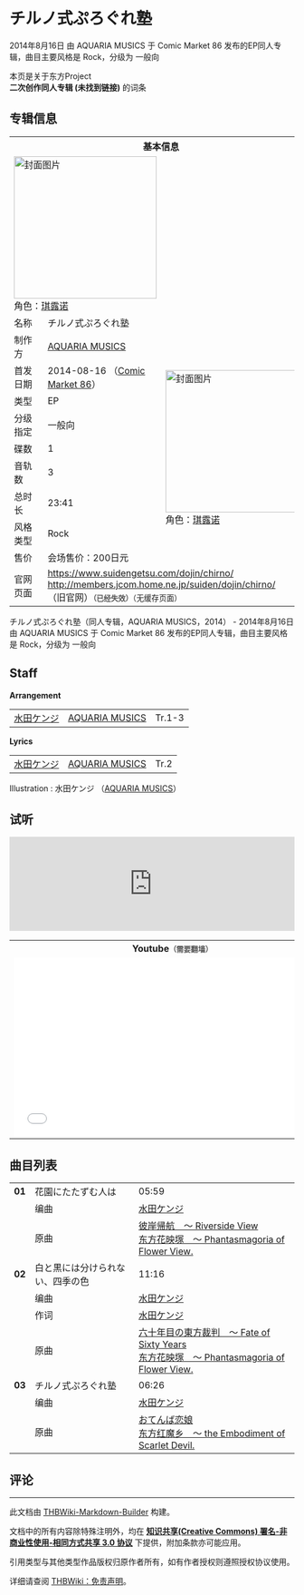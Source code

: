 # チルノ式ぷろぐれ塾

<!-- source html: G:\repos\THBWiki-Markdown-Builder\THBWikiMarkdown\Temp\main\8\8c\ns0%3A%E3%83%81%E3%83%AB%E3%83%8E%E5%BC%8F%E3%81%B7%E3%82%8D%E3%81%90%E3%82%8C%E5%A1%BE.html -->

2014年8月16日 由 AQUARIA MUSICS 于 Comic Market 86 发布的EP同人专辑，曲目主要风格是 Rock，分级为 一般向

本页是关于东方Project  
 **二次创作同人专辑 (未找到链接)** 的词条

## 专辑信息

<table><tbody><tr><th colspan="3">基本信息</th></tr><tr><td class="cover-artwork-mobile" colspan="2"><a href="./文件-チルノ式ぷろぐれ塾封面.jpg.md" class="image" title="封面图片"><img alt="封面图片" src="https://upload.thwiki.cc/thumb/a/a9/%E3%83%81%E3%83%AB%E3%83%8E%E5%BC%8F%E3%81%B7%E3%82%8D%E3%81%90%E3%82%8C%E5%A1%BE%E5%B0%81%E9%9D%A2.jpg/252px-%E3%83%81%E3%83%AB%E3%83%8E%E5%BC%8F%E3%81%B7%E3%82%8D%E3%81%90%E3%82%8C%E5%A1%BE%E5%B0%81%E9%9D%A2.jpg" decoding="async" loading="lazy" width="252" height="251" srcset="https://upload.thwiki.cc/thumb/a/a9/%E3%83%81%E3%83%AB%E3%83%8E%E5%BC%8F%E3%81%B7%E3%82%8D%E3%81%90%E3%82%8C%E5%A1%BE%E5%B0%81%E9%9D%A2.jpg/378px-%E3%83%81%E3%83%AB%E3%83%8E%E5%BC%8F%E3%81%B7%E3%82%8D%E3%81%90%E3%82%8C%E5%A1%BE%E5%B0%81%E9%9D%A2.jpg 1.5x, https://upload.thwiki.cc/thumb/a/a9/%E3%83%81%E3%83%AB%E3%83%8E%E5%BC%8F%E3%81%B7%E3%82%8D%E3%81%90%E3%82%8C%E5%A1%BE%E5%B0%81%E9%9D%A2.jpg/504px-%E3%83%81%E3%83%AB%E3%83%8E%E5%BC%8F%E3%81%B7%E3%82%8D%E3%81%90%E3%82%8C%E5%A1%BE%E5%B0%81%E9%9D%A2.jpg 2x" data-file-width="1004" data-file-height="1000"></a><div class="cover-char">角色：<a href="./琪露诺.md" title="琪露诺">琪露诺</a></div></td>
</tr><tr><td class="label">名称</td><td colspan="2"> チルノ式ぷろぐれ塾 </td></tr><tr><td class="label">制作方</td><td><a href="./AQUARIA_MUSICS.md" title="AQUARIA MUSICS">AQUARIA MUSICS</a></td><td class="cover-artwork" rowspan="9" style="min-width:252px;"><a href="./文件-チルノ式ぷろぐれ塾封面.jpg.md" class="image" title="封面图片"><img alt="封面图片" src="https://upload.thwiki.cc/thumb/a/a9/%E3%83%81%E3%83%AB%E3%83%8E%E5%BC%8F%E3%81%B7%E3%82%8D%E3%81%90%E3%82%8C%E5%A1%BE%E5%B0%81%E9%9D%A2.jpg/252px-%E3%83%81%E3%83%AB%E3%83%8E%E5%BC%8F%E3%81%B7%E3%82%8D%E3%81%90%E3%82%8C%E5%A1%BE%E5%B0%81%E9%9D%A2.jpg" decoding="async" loading="lazy" width="252" height="251" srcset="https://upload.thwiki.cc/thumb/a/a9/%E3%83%81%E3%83%AB%E3%83%8E%E5%BC%8F%E3%81%B7%E3%82%8D%E3%81%90%E3%82%8C%E5%A1%BE%E5%B0%81%E9%9D%A2.jpg/378px-%E3%83%81%E3%83%AB%E3%83%8E%E5%BC%8F%E3%81%B7%E3%82%8D%E3%81%90%E3%82%8C%E5%A1%BE%E5%B0%81%E9%9D%A2.jpg 1.5x, https://upload.thwiki.cc/thumb/a/a9/%E3%83%81%E3%83%AB%E3%83%8E%E5%BC%8F%E3%81%B7%E3%82%8D%E3%81%90%E3%82%8C%E5%A1%BE%E5%B0%81%E9%9D%A2.jpg/504px-%E3%83%81%E3%83%AB%E3%83%8E%E5%BC%8F%E3%81%B7%E3%82%8D%E3%81%90%E3%82%8C%E5%A1%BE%E5%B0%81%E9%9D%A2.jpg 2x" data-file-width="1004" data-file-height="1000"></a><div class="cover-char">角色：<a href="./琪露诺.md" title="琪露诺">琪露诺</a></div></td>
</tr><tr><td class="label">首发日期</td><td>2014-08-16&#160;（<a href="/展会作品列表?e=Comic+Market%2386">Comic Market 86</a>）</td></tr><tr><td class="label">类型</td><td>EP</td></tr><tr><td class="label">分级指定</td><td>一般向</td></tr><tr><td class="label">碟数</td><td>1</td></tr><tr><td class="label">音轨数</td><td>3</td></tr><tr><td class="label">总时长</td><td>23:41</td></tr><tr><td class="label">风格类型</td><td>Rock</td></tr><tr><td class="label">售价</td><td>会场售价：200日元</td></tr>
<tr><td class="label">官网页面</td><td colspan="2"><a rel="nofollow" class="external free" href="https://www.suidengetsu.com/dojin/chirno/">https://www.suidengetsu.com/dojin/chirno/</a><br><a rel="nofollow" class="external free" href="http://members.jcom.home.ne.jp/suiden/dojin/chirno/">http://members.jcom.home.ne.jp/suiden/dojin/chirno/</a><br>（旧官网）<span style="font-family: sans-serif; cursor: default; color:#555; font-size: 0.8em; bottom: 0.1em; font-weight: bold;" title="连接到已经失效网页">（已经失效）</span><small>（无缓存页面）</small></td></tr></tbody></table>

チルノ式ぷろぐれ塾（同人专辑，AQUARIA MUSICS，2014） - 2014年8月16日 由 AQUARIA MUSICS 于 Comic Market 86 发布的EP同人专辑，曲目主要风格是 Rock，分级为 一般向

## Staff
  
 **Arrangement**   

<table><tbody><tr><td><a href="./水田ケンジ.md" title="水田ケンジ">水田ケンジ</a></td><td><a href="./AQUARIA_MUSICS.md" title="AQUARIA MUSICS">AQUARIA MUSICS</a></td><td>Tr.1-3</td></tr></tbody></table>

  
 **Lyrics**   

<table><tbody><tr><td><a href="./水田ケンジ.md" title="水田ケンジ">水田ケンジ</a></td><td><a href="./AQUARIA_MUSICS.md" title="AQUARIA MUSICS">AQUARIA MUSICS</a></td><td>Tr.2</td></tr></tbody></table>


Illustration
: 水田ケンジ （[AQUARIA MUSICS](./AQUARIA_MUSICS.md)）


## 试听
  
<iframe width="100%" height="166" scrolling="no" frameborder="no" src="https://w.soundcloud.com/player/?url=https%3A//api.soundcloud.com/tracks/162970985&amp;color=ff5500&amp;auto_play=false&amp;hide_related=false&amp;show_comments=true&amp;show_user=true&amp;show_reposts=false&amp;visual=false"></iframe>

  


<table>

<tbody><tr>
<th>Youtube<span style="font-family: sans-serif; cursor: default; color:#555; font-size: 0.8em; bottom: 0.1em; font-weight: bold;" title="连接到需要翻墙网页">（需要翻墙）</span>
</th></tr>
<tr>
<td><iframe width="560" height="315" src="//www.youtube-nocookie.com/embed/qTU7imZGVzI?" frameborder="0" allowfullscreen=""></iframe>
</td></tr></tbody></table>



## 曲目列表

<table><tbody><tr><td id="1" class="infoYD"><b>01</b></td><td id="花園にたたずむ人は" colspan="2" class="title">花園にたたずむ人は<span class="thcsearchlinks"><a rel="nofollow" class="external text" href="https://cd.thwiki.cc?arrange=水田ケンジ&amp;ogmusic=彼岸帰航　～ Riverside View&amp;fromwiki=チルノ式ぷろぐれ塾"><span title="搜索相似同人曲"></span></a></span></td><td class="time">05:59</td></tr><tr><td class="left"></td><td class="label">编曲</td><td class="text" colspan="2"><a href="./水田ケンジ.md" title="水田ケンジ">水田ケンジ</a><span class="thcsearchlinks"><a rel="nofollow" class="external text" href="https://cd.thwiki.cc?arrange=，水田ケンジ&amp;fromwiki=チルノ式ぷろぐれ塾"><span></span></a></span></td></tr><tr><td class="left"></td><td class="label">原曲</td><td class="text" colspan="2"><span class="thcsearchlinks"><a rel="nofollow" class="external text" href="https://cd.thwiki.cc?ogmusic=彼岸帰航　～ Riverside View&amp;fromwiki=チルノ式ぷろぐれ塾"><span></span></a></span><div class="ogmusic"><a href="./彼岸帰航_～_Riverside_View.md" class="mw-redirect" title="彼岸帰航 ～ Riverside View">彼岸帰航　～ Riverside View</a></div><div class="source"><a href="./东方花映塚_～_Phantasmagoria_of_Flower_View..md" class="mw-redirect" title="东方花映塚 ～ Phantasmagoria of Flower View.">东方花映塚　～ Phantasmagoria of Flower View.</a></div></td></tr>
<tr><td id="2" class="infoYD"><b>02</b></td><td id="白と黒には分けられない、四季の色" colspan="2" class="title">白と黒には分けられない、四季の色<span class="thcsearchlinks"><a rel="nofollow" class="external text" href="https://cd.thwiki.cc?arrange=水田ケンジ&amp;lyric=水田ケンジ&amp;ogmusic=六十年目の東方裁判　～ Fate of Sixty Years&amp;fromwiki=チルノ式ぷろぐれ塾"><span title="搜索相似同人曲"></span></a></span></td><td class="time">11:16</td></tr><tr><td class="left"></td><td class="label">编曲</td><td class="text" colspan="2"><a href="./水田ケンジ.md" title="水田ケンジ">水田ケンジ</a><span class="thcsearchlinks"><a rel="nofollow" class="external text" href="https://cd.thwiki.cc?arrange=，水田ケンジ&amp;fromwiki=チルノ式ぷろぐれ塾"><span></span></a></span></td></tr><tr><td class="left"></td><td class="label">作词</td><td class="text" colspan="2"><a href="./水田ケンジ.md" title="水田ケンジ">水田ケンジ</a><span class="thcsearchlinks"><a rel="nofollow" class="external text" href="https://cd.thwiki.cc?lyric=水田ケンジ&amp;fromwiki=チルノ式ぷろぐれ塾"><span></span></a></span></td></tr><tr><td class="left"></td><td class="label">原曲</td><td class="text" colspan="2"><span class="thcsearchlinks"><a rel="nofollow" class="external text" href="https://cd.thwiki.cc?ogmusic=六十年目の東方裁判　～ Fate of Sixty Years&amp;fromwiki=チルノ式ぷろぐれ塾"><span></span></a></span><div class="ogmusic"><a href="./六十年目の東方裁判_～_Fate_of_Sixty_Years.md" class="mw-redirect" title="六十年目の東方裁判 ～ Fate of Sixty Years">六十年目の東方裁判　～ Fate of Sixty Years</a></div><div class="source"><a href="./东方花映塚_～_Phantasmagoria_of_Flower_View..md" class="mw-redirect" title="东方花映塚 ～ Phantasmagoria of Flower View.">东方花映塚　～ Phantasmagoria of Flower View.</a></div></td></tr>
<tr><td id="3" class="infoYD"><b>03</b></td><td id="チルノ式ぷろぐれ塾" colspan="2" class="title">チルノ式ぷろぐれ塾<span class="thcsearchlinks"><a rel="nofollow" class="external text" href="https://cd.thwiki.cc?arrange=水田ケンジ&amp;ogmusic=おてんば恋娘&amp;fromwiki=チルノ式ぷろぐれ塾"><span title="搜索相似同人曲"></span></a></span></td><td class="time">06:26</td></tr><tr><td class="left"></td><td class="label">编曲</td><td class="text" colspan="2"><a href="./水田ケンジ.md" title="水田ケンジ">水田ケンジ</a><span class="thcsearchlinks"><a rel="nofollow" class="external text" href="https://cd.thwiki.cc?arrange=，水田ケンジ&amp;fromwiki=チルノ式ぷろぐれ塾"><span></span></a></span></td></tr><tr><td class="left"></td><td class="label">原曲</td><td class="text" colspan="2"><span class="thcsearchlinks"><a rel="nofollow" class="external text" href="https://cd.thwiki.cc?ogmusic=おてんば恋娘&amp;fromwiki=チルノ式ぷろぐれ塾"><span></span></a></span><div class="ogmusic"><a href="./おてんば恋娘.md" class="mw-redirect" title="おてんば恋娘">おてんば恋娘</a></div><div class="source"><a href="./东方红魔乡_～_the_Embodiment_of_Scarlet_Devil..md" class="mw-redirect" title="东方红魔乡 ～ the Embodiment of Scarlet Devil.">东方红魔乡　～ the Embodiment of Scarlet Devil.</a></div></td></tr></tbody></table>



## 评论




---

此文档由 [THBWiki-Markdown-Builder](https://github.com/Delsin-Yu/THBWiki-Markdown-Builder) 构建。

文档中的所有内容除特殊注明外，均在 [**知识共享(Creative Commons) 署名-非商业性使用-相同方式共享 3.0 协议**](https://creativecommons.org/licenses/by-sa/3.0/deed.zh-hans) 下提供，附加条款亦可能应用。

引用类型与其他类型作品版权归原作者所有，如有作者授权则遵照授权协议使用。

详细请查阅 [THBWiki：免责声明](https://thbwiki.cc/THBWiki:%E5%85%8D%E8%B4%A3%E5%A3%B0%E6%98%8E)。


